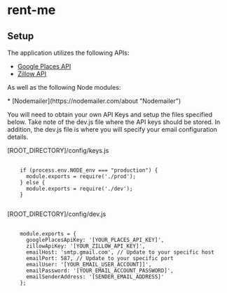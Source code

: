 # rent-me

## Setup
<p>The application utilizes the following APIs:</p>

* [Google Places API](https://developers.google.com/places/web-service/intro "Google Places API")
* [Zillow API](https://www.zillow.com/howto/api/APIOverview.htm "Zillow API")

<p>As well as the following Node modules:</p>
* [Nodemailer](https://nodemailer.com/about "Nodemailer")

<p>You will need to obtain your own API Keys and setup the files specified below.  Take note of the dev.js file where the API keys should be stored.  In addition, the dev.js file is where you will specify your email configuration details.</p>

<p>[ROOT_DIRECTORY]/config/keys.js</p>
<pre>
  <code>
    if (process.env.NODE_env === "production") {
      module.exports = require('./prod');
    } else {
      module.exports = require('./dev');
    }
  </code>
</pre>

<p>[ROOT_DIRECTORY]/config/dev.js</p>
<pre>
  <code>
    module.exports = {
      googlePlacesApiKey: '[YOUR_PLACES_API_KEY]',
      zillowApiKey: '[YOUR_ZILLOW_API_KEY]',
      emailHost: 'smtp.gmail.com', // Update to your specific host
      emailPort: 587, // Update to your specific port
      emailUser: '[YOUR_EMAIL_USER_ACCOUNT]]',
      emailPassword: '[YOUR_EMAIL_ACCOUNT_PASSWORD]',
      emailSenderAddress: '[SENDER_EMAIL_ADDRESS]'
    };
  </code
</pre>
